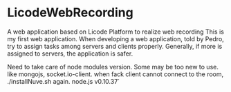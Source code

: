 
# LicodeWebRecording
A web application based on Licode Platform to realize web recording 
This is my first web application. When developing a web application, told by Pedro, try to assign tasks among servers and clients properly. 
Generally, if more is assigned to servers, the application is safer.

Need to take care of  node modules version. Some may be too new to use. like mongojs, socket.io-client.
when fack client cannot connect to the room, ./installNuve.sh again.
node.js v0.10.37`
